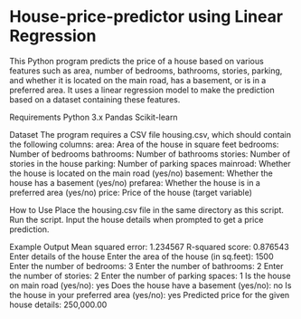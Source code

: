 # House-price-predictor using Linear Regression 

This Python program predicts the price of a house based on various features such as area, number of bedrooms, bathrooms, stories, parking, and whether it is located on the main road, has a basement, or is in a preferred area. It uses a linear regression model to make the prediction based on a dataset containing these features.

Requirements
Python 3.x
Pandas
Scikit-learn

Dataset
The program requires a CSV file housing.csv, which should contain the following columns:
area: Area of the house in square feet
bedrooms: Number of bedrooms
bathrooms: Number of bathrooms
stories: Number of stories in the house
parking: Number of parking spaces
mainroad: Whether the house is located on the main road (yes/no)
basement: Whether the house has a basement (yes/no)
prefarea: Whether the house is in a preferred area (yes/no)
price: Price of the house (target variable)

How to Use
Place the housing.csv file in the same directory as this script.
Run the script.
Input the house details when prompted to get a price prediction.

Example Output
Mean squared error: 1.234567
R-squared score: 0.876543
Enter details of the house
Enter the area of the house (in sq.feet): 1500
Enter the number of bedrooms: 3
Enter the number of bathrooms: 2
Enter the number of stories: 2
Enter the number of parking spaces: 1
Is the house on main road (yes/no): yes
Does the house have a basement (yes/no): no
Is the house in your preferred area (yes/no): yes
Predicted price for the given house details: 250,000.00



